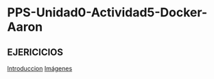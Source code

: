 # PPS-Unidad0-Actividad5-Docker-Aaron

## EJERICICIOS
[Introduccion](introduccion.md)
[Imágenes](imagenes.md)
